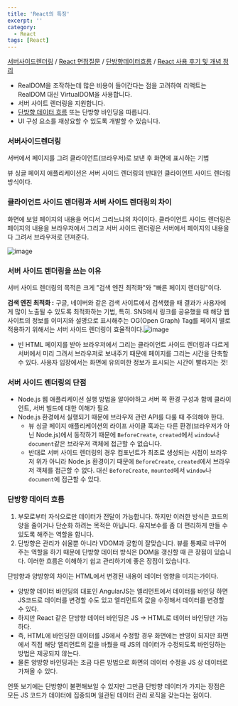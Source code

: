 ```yaml
---
title: 'React의 특징'
excerpt: ''
category:
  - React
tags: [React]
---
```


[서버사이드렌더링](https://joshua1988.github.io/vue-camp/nuxt/ssr.html) / [React 면접질문](https://appear.github.io/2018/10/20/REACT/react-translate-01/) / [단방향데이터흐름](https://gocoder.tistory.com/2158) / [React 사용 후기 및 개념 정리](https://theuphill.tistory.com/15)

- RealDOM을 조작하는데 많은 비용이 들어간다는 점을 고려하여 리액트는 RealDOM 대신 VirtualDOM을 사용합니다.
- 서버 사이트 렌더링을 지원합니다.
- [단방향 데이터 흐름](https://www.notion.so/React-66af4464361747028cdc19d803537c33) 또는 단방향 바인딩을 따릅니다.
- UI 구성 요소를 재상요할 수 있도록 개발할 수 있습니다.

### 서버사이드렌더링

서버에서 페이지를 그려 클라이언트(브라우저)로 보낸 후 화면에 표시하는 기법

뷰 싱글 페이지 애플리케이션은 서버 사이드 렌더링의 반대인 클라이언트 사이드 렌더링 방식이다.

### 클라이언트 사이드 렌더링과 서버 사이드 렌더링의 차이

화면에 보일 페이지의 내용을 어디서 그리느냐의 차이이다. 클라이언트 사이드 렌더링은 페이지의 내용을 브라우저에서 그리고 서버 사이드 렌더링은 서버에서 페이지의 내용을 다 그려서 브라우저로 던져준다.

![image](https://user-images.githubusercontent.com/53068706/127669389-2b6e8529-4e58-4f61-b288-8221fd21b690.png)

### 서버 사이드 렌더링을 쓰는 이유

서버 사이드 렌더링의 목적은 크게 "검색 엔진 최적화"와 "빠른 페이지 렌더링"이다.

**검색 엔진 최적화 :** 구글, 네이버와 같은 검색 사이트에서 검색했을 때 결과가 사용자에게 많이 노출될 수 있도록 최적화하는 기법, 특히. SNS에서 링크를 공유했을 때 해당 웹 사이트의 정보를 이미지와 설명으로 표시해주는 OG(Open Graph) Tag를 페이지 별로 적용하기 위해서는 서버 사이드 렌더링이 효율적이다.![image](https://user-images.githubusercontent.com/53068706/127669539-b4f5c6a7-46a8-407e-bd0f-feb47d30b380.png)

- 빈 HTML 페이지를 받아 브라우저에서 그리는 클라이언트 사이드 렌더링과 다르게 서버에서 미리 그려서 브라우저로 보내주기 때문에 페이지를 그리는 시간을 단축할 수 있다. 사용자 입장에서는 화면에 유의미한 정보가 표시되는 시간이 빨라지는 것!

### 서버 사이드 렌더링의 단점

- Node.js 웹 애플리케이션 실행 방법을 알아야하고 서버 쪽 환경 구성과 함께 클라이언트, 서버 빌드에 대한 이해가 필요
- Node.js 환경에서 실행되기 때문에 브라우저 관련 API를 다룰 때 주의해야 한다.
  - 뷰 싱글 페이지 애플리케이션의 라이프 사이클 훅과는 다른 환경(브라우저가 아닌 Node.js)에서 동작하기 때문에 `BeforeCreate`, `created`에서 `window`나 `document`같은 브라우저 객체에 접근할 수 없습니다.
  - 반대로 서버 사이드 렌더링의 경우 컴포넌트가 최초로 생성되는 시점이 브라우저 위가 아니라 Node.js 환경이기 때문에 `BeforeCreate`, `created`에서 브라우저 객체를 접근할 수 없다. 대신 `BeforeCreate`, `mounted`에서 `window`나 `document`에 접근할 수 있다.

### 단방향 데이터 흐름

1. 부모로부터 자식으로만 데이터가 전달이 가능합니다. 하지만 이러한 방식은 코드의 양을 줄이거나 단순화 하려는 목적은 아닙니다. 유지보수를 좀 더 편리하게 만들 수 있도록 해주는 역할을 합니다.
2. 단방향은 관리가 쉬울뿐 아니라 VDOM과 궁합이 잘맞습니다. 뷰를 통째로 바꾸어주는 역할을 하기 때문에 단방향 데이터 방식은 DOM을 갱신할 때 큰 장점이 있습니다. 이러한 흐름은 이해하기 쉽고 관리하기에 좋은 장점이 있습니다.

단방향과 양방향의 차이는 HTML에서 변경된 내용이 데이터 영향을 미치는가이다.

- 양방향 데이터 바인딩의 대표인 AngularJS는 엘리먼트에서 데이터를 바인딩 하면 JS코드로 데이터를 변경할 수도 있고 엘리먼트의 값을 수정해서 데이터를 변경할 수 있다.
- 하지만 React 같은 단방향 데이터 바인딩은 JS → HTML로 데이터 바인딩만 가능하다.
- 즉, HTML에 바인딩한 데이터를 JS에서 수정할 경우 화면에는 반영이 되지만 화면에서 직접 해당 엘리먼트의 값을 바꿨을 때 JS의 데이터가 수정되도록 바인딩하는 방법은 제공되지 않는다.
- 물론 양방향 바인딩과는 조금 다른 방법으로 화면의 데이터 수정을 JS 상 데이터로 가져올 수 있다.

언뜻 보기에는 단방향이 불편해보일 수 있지만 그만큼 단방향 데이터가 가지는 장점은 모든 JS 코드가 데이터에 집중되며 일관된 데이터 관리 로직을 갖는다는 점이다.
